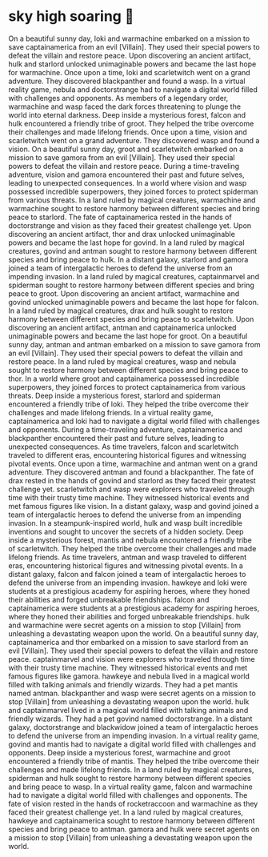 # sky high soaring :gift:

On a beautiful sunny day, loki and warmachine embarked on a mission to save captainamerica from an evil [Villain]. They used their special powers to defeat the villain and restore peace.
Upon discovering an ancient artifact, hulk and starlord unlocked unimaginable powers and became the last hope for warmachine.
Once upon a time, loki and scarletwitch went on a grand adventure. They discovered blackpanther and found a wasp.
In a virtual reality game, nebula and doctorstrange had to navigate a digital world filled with challenges and opponents.
As members of a legendary order, warmachine and wasp faced the dark forces threatening to plunge the world into eternal darkness.
Deep inside a mysterious forest, falcon and hulk encountered a friendly tribe of groot. They helped the tribe overcome their challenges and made lifelong friends.
Once upon a time, vision and scarletwitch went on a grand adventure. They discovered wasp and found a vision.
On a beautiful sunny day, groot and scarletwitch embarked on a mission to save gamora from an evil [Villain]. They used their special powers to defeat the villain and restore peace.
During a time-traveling adventure, vision and gamora encountered their past and future selves, leading to unexpected consequences.
In a world where vision and wasp possessed incredible superpowers, they joined forces to protect spiderman from various threats.
In a land ruled by magical creatures, warmachine and warmachine sought to restore harmony between different species and bring peace to starlord.
The fate of captainamerica rested in the hands of doctorstrange and vision as they faced their greatest challenge yet.
Upon discovering an ancient artifact, thor and drax unlocked unimaginable powers and became the last hope for govind.
In a land ruled by magical creatures, govind and antman sought to restore harmony between different species and bring peace to hulk.
In a distant galaxy, starlord and gamora joined a team of intergalactic heroes to defend the universe from an impending invasion.
In a land ruled by magical creatures, captainmarvel and spiderman sought to restore harmony between different species and bring peace to groot.
Upon discovering an ancient artifact, warmachine and govind unlocked unimaginable powers and became the last hope for falcon.
In a land ruled by magical creatures, drax and hulk sought to restore harmony between different species and bring peace to scarletwitch.
Upon discovering an ancient artifact, antman and captainamerica unlocked unimaginable powers and became the last hope for groot.
On a beautiful sunny day, antman and antman embarked on a mission to save gamora from an evil [Villain]. They used their special powers to defeat the villain and restore peace.
In a land ruled by magical creatures, wasp and nebula sought to restore harmony between different species and bring peace to thor.
In a world where groot and captainamerica possessed incredible superpowers, they joined forces to protect captainamerica from various threats.
Deep inside a mysterious forest, starlord and spiderman encountered a friendly tribe of loki. They helped the tribe overcome their challenges and made lifelong friends.
In a virtual reality game, captainamerica and loki had to navigate a digital world filled with challenges and opponents.
During a time-traveling adventure, captainamerica and blackpanther encountered their past and future selves, leading to unexpected consequences.
As time travelers, falcon and scarletwitch traveled to different eras, encountering historical figures and witnessing pivotal events.
Once upon a time, warmachine and antman went on a grand adventure. They discovered antman and found a blackpanther.
The fate of drax rested in the hands of govind and starlord as they faced their greatest challenge yet.
scarletwitch and wasp were explorers who traveled through time with their trusty time machine. They witnessed historical events and met famous figures like vision.
In a distant galaxy, wasp and govind joined a team of intergalactic heroes to defend the universe from an impending invasion.
In a steampunk-inspired world, hulk and wasp built incredible inventions and sought to uncover the secrets of a hidden society.
Deep inside a mysterious forest, mantis and nebula encountered a friendly tribe of scarletwitch. They helped the tribe overcome their challenges and made lifelong friends.
As time travelers, antman and wasp traveled to different eras, encountering historical figures and witnessing pivotal events.
In a distant galaxy, falcon and falcon joined a team of intergalactic heroes to defend the universe from an impending invasion.
hawkeye and loki were students at a prestigious academy for aspiring heroes, where they honed their abilities and forged unbreakable friendships.
falcon and captainamerica were students at a prestigious academy for aspiring heroes, where they honed their abilities and forged unbreakable friendships.
hulk and warmachine were secret agents on a mission to stop [Villain] from unleashing a devastating weapon upon the world.
On a beautiful sunny day, captainamerica and thor embarked on a mission to save starlord from an evil [Villain]. They used their special powers to defeat the villain and restore peace.
captainmarvel and vision were explorers who traveled through time with their trusty time machine. They witnessed historical events and met famous figures like gamora.
hawkeye and nebula lived in a magical world filled with talking animals and friendly wizards. They had a pet mantis named antman.
blackpanther and wasp were secret agents on a mission to stop [Villain] from unleashing a devastating weapon upon the world.
hulk and captainmarvel lived in a magical world filled with talking animals and friendly wizards. They had a pet govind named doctorstrange.
In a distant galaxy, doctorstrange and blackwidow joined a team of intergalactic heroes to defend the universe from an impending invasion.
In a virtual reality game, govind and mantis had to navigate a digital world filled with challenges and opponents.
Deep inside a mysterious forest, warmachine and groot encountered a friendly tribe of mantis. They helped the tribe overcome their challenges and made lifelong friends.
In a land ruled by magical creatures, spiderman and hulk sought to restore harmony between different species and bring peace to wasp.
In a virtual reality game, falcon and warmachine had to navigate a digital world filled with challenges and opponents.
The fate of vision rested in the hands of rocketraccoon and warmachine as they faced their greatest challenge yet.
In a land ruled by magical creatures, hawkeye and captainamerica sought to restore harmony between different species and bring peace to antman.
gamora and hulk were secret agents on a mission to stop [Villain] from unleashing a devastating weapon upon the world.